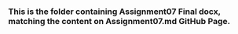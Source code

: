 ### This is the folder containing Assignment07 Final docx, matching the content on Assignment07.md GitHub Page.

> > 
> > 
